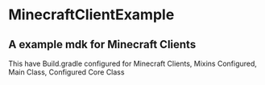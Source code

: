 # MinecraftClientExample
## A example mdk for Minecraft Clients


This have Build.gradle configured for Minecraft Clients, Mixins Configured, Main Class, Configured Core Class
